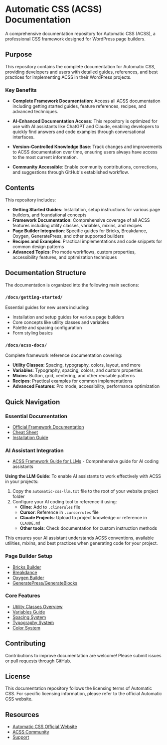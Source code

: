 # Automatic CSS (ACSS) Documentation

A comprehensive documentation repository for Automatic CSS (ACSS), a professional CSS framework designed for WordPress page builders.

## Purpose

This repository contains the complete documentation for Automatic CSS, providing developers and users with detailed guides, references, and best practices for implementing ACSS in their WordPress projects.

### Key Benefits

- **Complete Framework Documentation**: Access all ACSS documentation including getting started guides, feature references, recipes, and advanced techniques.

- **AI-Enhanced Documentation Access**: This repository is optimized for use with AI assistants like ChatGPT and Claude, enabling developers to quickly find answers and code examples through conversational interfaces.

- **Version-Controlled Knowledge Base**: Track changes and improvements to ACSS documentation over time, ensuring users always have access to the most current information.

- **Community Accessible**: Enable community contributions, corrections, and suggestions through GitHub's established workflow.

## Contents

This repository includes:

- **Getting Started Guides**: Installation, setup instructions for various page builders, and foundational concepts
- **Framework Documentation**: Comprehensive coverage of all ACSS features including utility classes, variables, mixins, and recipes
- **Page Builder Integration**: Specific guides for Bricks, Breakdance, Oxygen, GeneratePress, and other supported builders
- **Recipes and Examples**: Practical implementations and code snippets for common design patterns
- **Advanced Topics**: Pro mode workflows, custom properties, accessibility features, and optimization techniques

## Documentation Structure

The documentation is organized into the following main sections:

### `/docs/getting-started/`
Essential guides for new users including:
- Installation and setup guides for various page builders
- Core concepts like utility classes and variables
- Palette and spacing configuration
- Form styling basics

### `/docs/acss-docs/`
Complete framework reference documentation covering:
- **Utility Classes**: Spacing, typography, colors, layout, and more
- **Variables**: Typography, spacing, colors, and custom properties
- **Mixins**: Button, grid, centering, and other reusable patterns
- **Recipes**: Practical examples for common implementations
- **Advanced Features**: Pro mode, accessibility, performance optimization

## Quick Navigation

### Essential Documentation
- [Official Framework Documentation](./docs/getting-started/acss-official-framework-documentation-automatic-css.md)
- [Cheat Sheet](./docs/getting-started/cheat-sheet-automatic-css.md)
- [Installation Guide](./docs/getting-started/how-to-install-acss-automatic-css.md)

### AI Assistant Integration
- [ACSS Framework Guide for LLMs](./automatic-css-llm.txt) - Comprehensive guide for AI coding assistants

**Using the LLM Guide**: To enable AI assistants to work effectively with ACSS in your projects:
1. Copy the `automatic-css-llm.txt` file to the root of your website project folder
2. Configure your AI coding tool to reference it using:
   - **Cline**: Add to `.clinerules` file
   - **Cursor**: Reference in `.cursorrules` file
   - **Claude Projects**: Upload to project knowledge or reference in `CLAUDE.md`
   - **Other tools**: Check documentation for custom instruction methods

This ensures your AI assistant understands ACSS conventions, available utilities, mixins, and best practices when generating code for your project.

### Page Builder Setup
- [Bricks Builder](./docs/getting-started/acss-bricks-builder-setup-automatic-css.md)
- [Breakdance](./docs/getting-started/acss-breakdance-setup-automatic-css.md)
- [Oxygen Builder](./docs/getting-started/acss-oxygen-builder-setup-automatic-css.md)
- [GeneratePress/GenerateBlocks](./docs/getting-started/acss-generatepress-generateblocks-setup-automatic-css.md)

### Core Features
- [Utility Classes Overview](./docs/getting-started/utility-classes-what-why-automatic-css.md)
- [Variables Guide](./docs/getting-started/variables-the-real-power-of-acss-automatic-css.md)
- [Spacing System](./docs/acss-docs/spacing-variables-automatic-css.md)
- [Typography System](./docs/acss-docs/typography-variables-automatic-css.md)
- [Color System](./docs/acss-docs/semantic-colors-automatic-css.md)

## Contributing

Contributions to improve documentation are welcome! Please submit issues or pull requests through GitHub.

## License

This documentation repository follows the licensing terms of Automatic CSS. For specific licensing information, please refer to the official Automatic CSS website.

## Resources

- [Automatic CSS Official Website](https://automaticcss.com)
- [ACSS Community](https://automaticcss.com/community)
- [Support](./docs/acss-docs/contact-the-acss-team-automatic-css.md)